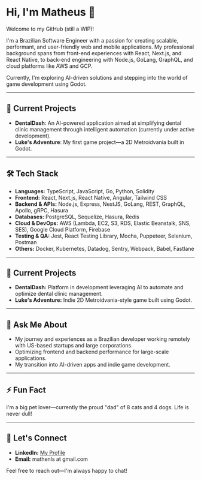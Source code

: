 # Hi, I'm Matheus 👋  
Welcome to my GitHub (still a WIP)!

I'm a Brazilian Software Engineer with a passion for creating scalable, performant, and user-friendly web and mobile applications. My professional background spans from front-end experiences with React, Next.js, and React Native, to back-end engineering with Node.js, GoLang, GraphQL, and cloud platforms like AWS and GCP.

Currently, I'm exploring AI-driven solutions and stepping into the world of game development using Godot.

---

## 🚀 Current Projects

- **DentalDash**: An AI-powered application aimed at simplifying dental clinic management through intelligent automation (currently under active development).
- **Luke's Adventure**: My first game project—a 2D Metroidvania built in Godot.

---

## 🛠️ Tech Stack

- **Languages:** TypeScript, JavaScript, Go, Python, Solidity
- **Frontend:** React, Next.js, React Native, Angular, Tailwind CSS
- **Backend & APIs:** Node.js, Express, NestJS, GoLang, REST, GraphQL, Apollo, gRPC, Hasura
- **Databases:** PostgreSQL, Sequelize, Hasura, Redis
- **Cloud & DevOps:** AWS (Lambda, EC2, S3, RDS, Elastic Beanstalk, SNS, SES), Google Cloud Platform, Firebase
- **Testing & QA:** Jest, React Testing Library, Mocha, Puppeteer, Selenium, Postman
- **Others:** Docker, Kubernetes, Datadog, Sentry, Webpack, Babel, Fastlane

---

## 📌 Current Projects

- **DentalDash:** Platform in development leveraging AI to automate and optimize dental clinic management.
- **Luke's Adventure:** Indie 2D Metroidvania-style game built using Godot.

---

## 💬 Ask Me About

- My journey and experiences as a Brazilian developer working remotely with US-based startups and large corporations.
- Optimizing frontend and backend performance for large-scale applications.
- My transition into AI-driven apps and indie game development.

---

## ⚡ Fun Fact

I'm a big pet lover—currently the proud "dad" of 8 cats and 4 dogs. Life is never dull!

---

## 🤝 Let's Connect

- **LinkedIn:** [My Profile](https://www.linkedin.com/in/matheus-lucas-870411a9/a)
- **Email:** mathenls at gmail.com

Feel free to reach out—I'm always happy to chat!

